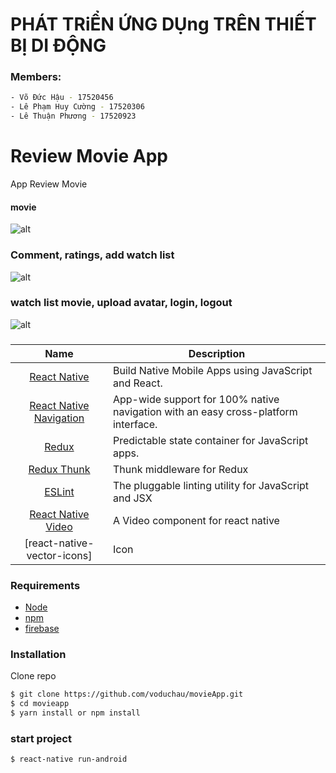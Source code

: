 # PHÁT TRiỂN ỨNG DỤng TRÊN THIẾT BỊ DI ĐỘNG
### Members:
```sh
- Võ Đức Hậu - 17520456
- Lê Phạm Huy Cường - 17520306
- Lê Thuận Phương - 17520923
```
# Review Movie App
App Review Movie
#### movie
![alt](https://i0.wp.com/s1.uphinh.org/2020/07/09/hinh01.png)

### Comment, ratings, add watch list
![alt](https://i0.wp.com/s1.uphinh.org/2020/07/09/hinh02.png)

### watch list movie, upload avatar, login, logout
![alt](https://i0.wp.com/s1.uphinh.org/2020/07/09/hinh03.png)

### 
| Name             | Description   |
| :-------------:|--------------|
| [React Native](http://facebook.github.io/react-native/releases/0.32/) |  Build Native Mobile Apps using JavaScript and React. |
| [React Native Navigation](https://github.com/wix/react-native-navigation) | App-wide support for 100% native navigation with an easy cross-platform interface. |
| [Redux](https://nodejs.org/) | Predictable state container for JavaScript apps.  |
| [Redux Thunk](https://github.com/gaearon/redux-thunk) | Thunk middleware for Redux | 
| [ESLint](http://eslint.org/) | The pluggable linting utility for JavaScript and JSX |
| [React Native Video](https://github.com/react-native-community/react-native-video) | A Video component for react native |
| [react-native-vector-icons] | Icon |
### Requirements
- [Node](https://nodejs.org/)
- [npm](https://npmjs.com)
- [firebase](https://console.firebase.google.com/u/0/)
### Installation

Clone repo

```sh
$ git clone https://github.com/voduchau/movieApp.git
$ cd movieapp
$ yarn install or npm install
```
### start project
```sh
$ react-native run-android
```
